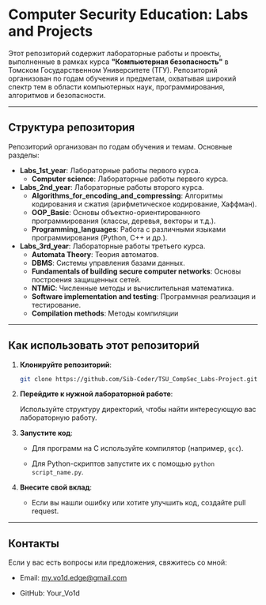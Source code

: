 # **Computer Security Education: Labs and Projects**

Этот репозиторий содержит лабораторные работы и проекты, выполненные в рамках курса **"Компьютерная безопасность"** в Томском Государственном Университете (ТГУ). Репозиторий организован по годам обучения и предметам, охватывая широкий спектр тем в области компьютерных наук, программирования, алгоритмов и безопасности.

---

## **Структура репозитория**

Репозиторий организован по годам обучения и темам. Основные разделы:

- **Labs_1st_year**: Лабораторные работы первого курса.
  - **Computer science**: Лабораторные работы первого курса.
- **Labs_2nd_year**: Лабораторные работы второго курса.
  - **Algorithms_for_encoding_and_compressing**: Алгоритмы кодирования и сжатия (арифметическое кодирование, Хаффман).
  - **OOP_Basic**: Основы объектно-ориентированного программирования (классы, деревья, векторы и т.д.).
  - **Programming_languages**: Работа с различными языками программирования (Python, C++ и др.).
- **Labs_3rd_year**: Лабораторные работы третьего курса.
  - **Automata Theory**: Теория автоматов.
  - **DBMS**: Системы управления базами данных.
  - **Fundamentals of building secure computer networks**: Основы построения защищенных сетей.
  - **NTMiC**: Численные методы и вычислительная математика.
  - **Software implementation and testing**: Программная реализация и тестирование.
  - **Compilation methods**: Методы компиляции
---

## **Как использовать этот репозиторий**


1. **Клонируйте репозиторий**:
   ```bash
   git clone https://github.com/Sib-Coder/TSU_CompSec_Labs-Project.git
2. **Перейдите к нужной лабораторной работе**:

   Используйте структуру директорий, чтобы найти интересующую вас лабораторную работу.

3. **Запустите код**:

   - Для программ на C используйте компилятор (например, `gcc`).

   - Для Python-скриптов запустите их с помощью `python script_name.py`.

4. **Внесите свой вклад**:

   - Если вы нашли ошибку или хотите улучшить код, создайте pull request.

---

## **Контакты**

Если у вас есть вопросы или предложения, свяжитесь со мной:

   - Email: my.vo1d.edge@gmail.com

   - GitHub: Your_Vo1d



